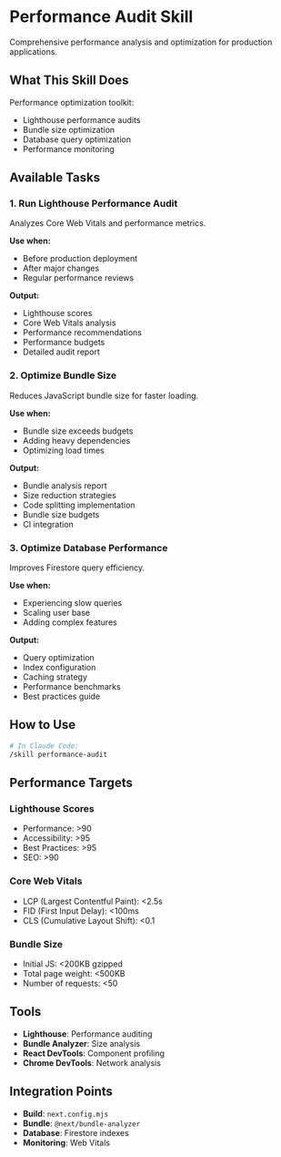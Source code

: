 # Performance Audit Skill

Comprehensive performance analysis and optimization for production applications.

## What This Skill Does

Performance optimization toolkit:
- Lighthouse performance audits
- Bundle size optimization
- Database query optimization
- Performance monitoring

## Available Tasks

### 1. Run Lighthouse Performance Audit
Analyzes Core Web Vitals and performance metrics.

**Use when:**
- Before production deployment
- After major changes
- Regular performance reviews

**Output:**
- Lighthouse scores
- Core Web Vitals analysis
- Performance recommendations
- Performance budgets
- Detailed audit report

### 2. Optimize Bundle Size
Reduces JavaScript bundle size for faster loading.

**Use when:**
- Bundle size exceeds budgets
- Adding heavy dependencies
- Optimizing load times

**Output:**
- Bundle analysis report
- Size reduction strategies
- Code splitting implementation
- Bundle size budgets
- CI integration

### 3. Optimize Database Performance
Improves Firestore query efficiency.

**Use when:**
- Experiencing slow queries
- Scaling user base
- Adding complex features

**Output:**
- Query optimization
- Index configuration
- Caching strategy
- Performance benchmarks
- Best practices guide

## How to Use

```bash
# In Claude Code:
/skill performance-audit
```

## Performance Targets

### Lighthouse Scores
- Performance: >90
- Accessibility: >95
- Best Practices: >95
- SEO: >90

### Core Web Vitals
- LCP (Largest Contentful Paint): <2.5s
- FID (First Input Delay): <100ms
- CLS (Cumulative Layout Shift): <0.1

### Bundle Size
- Initial JS: <200KB gzipped
- Total page weight: <500KB
- Number of requests: <50

## Tools

- **Lighthouse**: Performance auditing
- **Bundle Analyzer**: Size analysis
- **React DevTools**: Component profiling
- **Chrome DevTools**: Network analysis

## Integration Points

- **Build**: `next.config.mjs`
- **Bundle**: `@next/bundle-analyzer`
- **Database**: Firestore indexes
- **Monitoring**: Web Vitals
